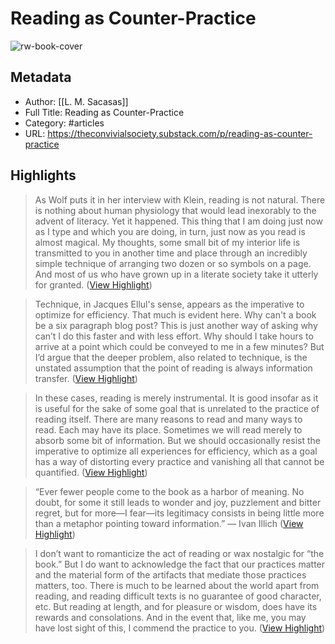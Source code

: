 # Reading as Counter-Practice

![rw-book-cover](https://substackcdn.com/image/fetch/w_1200,h_600,c_limit,f_jpg,q_auto:good,fl_progressive:steep/https%3A%2F%2Fbucketeer-e05bbc84-baa3-437e-9518-adb32be77984.s3.amazonaws.com%2Fpublic%2Fimages%2F074c6296-3c12-4a3c-9097-567ac92907be_256x256.png)

## Metadata
- Author: [[L. M. Sacasas]]
- Full Title: Reading as Counter-Practice
- Category: #articles
- URL: https://theconvivialsociety.substack.com/p/reading-as-counter-practice

## Highlights

> As Wolf puts it in her interview with Klein, reading is not natural. There is nothing about human physiology that would lead inexorably to the advent of literacy. Yet it happened. This thing that I am doing just now as I type and which you are doing, in turn, just now as you read is almost magical. My thoughts, some small bit of my interior life is transmitted to you in another time and place through an incredibly simple technique of arranging two dozen or so symbols on a page. And most of us who have grown up in a literate society take it utterly for granted. ([View Highlight](https://read.readwise.io/read/01gpxsxv66dhv481r0ke0ymr1t))


> Technique, in Jacques Ellul's sense, appears as the imperative to optimize for efficiency. That much is evident here. Why can't a book be a six paragraph blog post? This is just another way of asking why can’t I do this faster and with less effort. Why should I take hours to arrive at a point which could be conveyed to me in a few minutes? But I’d argue that the deeper problem, also related to technique, is the unstated assumption that the point of reading is always information transfer. ([View Highlight](https://read.readwise.io/read/01gpxtshzbjmqc19w00w46ap94))


> In these cases, reading is merely instrumental. It is good insofar as it is useful for the sake of some goal that is unrelated to the practice of reading itself. There are many reasons to read and many ways to read. Each may have its place. Sometimes we will read merely to absorb some bit of information. But we should occasionally resist the imperative to optimize all experiences for efficiency, which as a goal has a way of distorting every practice and vanishing all that cannot be quantified. ([View Highlight](https://read.readwise.io/read/01gpxtz9gk084mmw15tc9vk9z7))


> “Ever fewer people come to the book as a harbor of meaning. No doubt, for some it still leads to wonder and joy, puzzlement and bitter regret, but for more—I fear—its legitimacy consists in being little more than a metaphor pointing toward information.”
>  — Ivan Illich ([View Highlight](https://read.readwise.io/read/01gpxv0f6fsry301dyw4jrryh1))


> I don’t want to romanticize the act of reading or wax nostalgic for “the book.” But I do want to acknowledge the fact that our practices matter and the material form of the artifacts that mediate those practices matters, too. There is much to be learned about the world apart from reading, and reading difficult texts is no guarantee of good character, etc. But reading at length, and for pleasure or wisdom, does have its rewards and consolations. And in the event that, like me, you may have lost sight of this, I commend the practice to you. ([View Highlight](https://read.readwise.io/read/01gpxv2ggzh2486atvd2nhvdmh))

